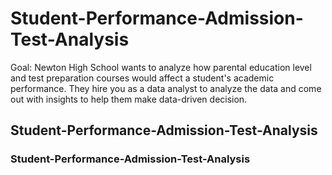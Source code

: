 # Student-Performance-Admission-Test-Analysis

Goal: Newton High School wants to analyze how parental education level and test preparation courses would affect a student's academic performance. They hire you as a data analyst to analyze the data and come out with insights to help them make data-driven decision.



## Student-Performance-Admission-Test-Analysis

### Student-Performance-Admission-Test-Analysis
